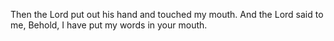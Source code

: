 Then the Lord put out his hand and touched my mouth. And the Lord said to me, Behold, I have put my words in your mouth.
